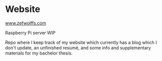 # Website
www.zefwolffs.com

Raspberry Pi server WIP

Repo where I keep track of my website which currently has a blog which I don't update, an unfinished resumé, and some info and supplementary
materials for my bachelor thesis.
